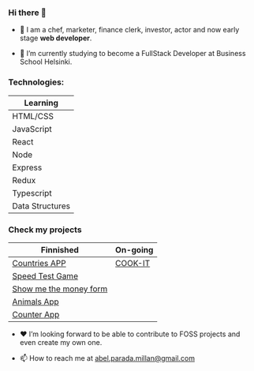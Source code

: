 ### Hi there 👋

- 🙋‍ I am a chef, marketer, finance clerk, investor, actor and now early stage **web developer**.


- 🌱 I’m currently studying to become a FullStack Developer at Business School Helsinki.


### Technologies:

| Learning |
| ------------- |
| HTML/CSS  |
| JavaScript  |
| React  |
| Node  |
| Express  |
| Redux  |
| Typescript  |
| Data Structures  |


### Check my projects

| Finnished| On-going|
| ------------- | ------------- |
| [Countries APP](https://github.com/abel-parada/countries) | [COOK-IT](https://github.com/abel-parada/COOK-IT)|
| [Speed Test Game](https://github.com/abel-parada/speed-test) |
| [Show me the money form](https://github.com/abel-parada/Form-using-react)  |
| [Animals App](https://github.com/abel-parada/animals)  |
| [Counter App](https://github.com/abel-parada/counter)  |


- ❤️ I’m looking forward to be able to contribute to FOSS projects and even create my own one.

- 📫 How to reach me at abel.parada.millan@gmail.com
